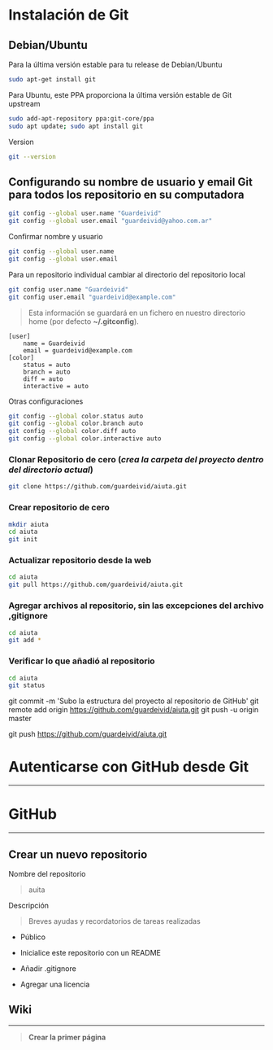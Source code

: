 # Instalación de Git

## Debian/Ubuntu

Para la última versión estable para tu release de Debian/Ubuntu
```sh
sudo apt-get install git
```

Para Ubuntu, este PPA proporciona la última versión estable de Git upstream
```sh
sudo add-apt-repository ppa:git-core/ppa 
sudo apt update; sudo apt install git
```

Version
```sh
git --version
```

## Configurando su nombre de usuario  y email Git para todos los repositorio en su computadora
```sh
git config --global user.name "Guardeivid"
git config --global user.email "guardeivid@yahoo.com.ar"
```

Confirmar nombre y usuario
```sh
git config --global user.name
git config --global user.email
```

Para un repositorio individual cambiar al directorio del repositorio local
```sh
git config user.name "Guardeivid"
git config user.email "guardeivid@example.com"
```

> Esta información se guardará en un fichero en nuestro directorio home 
> (por defecto **~/.gitconfig**).

```git
[user]
	name = Guardeivid
	email = guardeivid@example.com
[color]
	status = auto
	branch = auto
	diff = auto
	interactive = auto
```

Otras configuraciones
```sh
git config --global color.status auto
git config --global color.branch auto
git config --global color.diff auto
git config --global color.interactive auto
```

### Clonar Repositorio de cero (*crea la carpeta del proyecto dentro del directorio actual*)
```sh
git clone https://github.com/guardeivid/aiuta.git
```

### Crear repositorio de cero
```sh
mkdir aiuta
cd aiuta
git init
```

### Actualizar repositorio desde la web
```sh
cd aiuta
git pull https://github.com/guardeivid/aiuta.git
```

### Agregar archivos al repositorio, sin las excepciones del archivo **,gitignore**
```sh
cd aiuta
git add *
```

### Verificar lo que añadió al repositorio
```sh
cd aiuta
git status
```

git commit -m 'Subo la estructura del proyecto al repositorio de GitHub'
git remote add origin https://github.com/guardeivid/aiuta.git
git push -u origin master

git push https://github.com/guardeivid/aiuta.git


# Autenticarse con GitHub desde Git
---







# GitHub
---

## Crear un nuevo repositorio

Nombre del repositorio
> auita

Descripción
> Breves ayudas y recordatorios de tareas realizadas

- Público

- Inicialice este repositorio con un README

- Añadir .gitignore

- Agregar una licencia




## Wiki
---

> **Crear la primer página**
